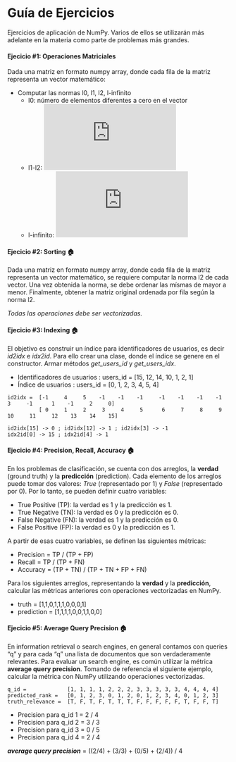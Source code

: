 # Guía de Ejercicios
Ejercicios de aplicación de NumPy. Varios de ellos se utilizarán más adelante en la materia como parte de problemas más grandes.

#### Ejecicio #1:    Operaciones Matriciales
Dada una matriz en formato numpy array, donde cada fila de la matriz representa un vector matemático: 
* Computar las normas l0, l1, l2, l-infinito
    * l0: número de elementos diferentes a cero en el vector
    * l1-l2: 
    ![](https://latex.codecogs.com/svg.latex?%7B%5Ccolor%7BOrange%7D%20%5Cleft%20%5C%7C%20x%20%5Cright%20%5C%7C_%7Bp%7D%20%3D%20%5Cleft%20%28%20%5Csum_%7B1%7D%5E%7Bn%7D%20%5Cleft%20%7C%20x_%7Bi%7D%20%5Cright%20%7C%5Ep%20%5Cright%20%29%5E%7B%5Ctfrac%7B1%7D%7Bp%7D%7D%7D)
    * l-infinito:
     ![](https://latex.codecogs.com/svg.latex?%7B%5Ccolor%7BOrange%7D%20%5Cleft%20%5C%7C%20x%20%5Cright%20%5C%7C_%7B%5Cinfty%7D%20%3D%20max_%7Bi%7D%20%5Cleft%20%7C%20x_%7Bi%7D%20%5Cright%20%7C%7D)
#### Ejecicio #2:    Sorting :house:
Dada una matriz en formato numpy array, donde cada fila de la matriz representa un vector matemático, se requiere computar la norma l2 de cada vector.
Una vez obtenida la norma, se debe ordenar las mísmas de mayor a menor. Finalmente, obtener la matriz original ordenada por fila según la norma l2.

_Todas las operaciones debe ser vectorizadas._

#### Ejecicio #3:    Indexing :house:
El objetivo es construir un índice para identificadores de usuarios, es decir _id2idx_ e _idx2id_.
Para ello crear una clase, donde el índice se genere en el constructor. Armar métodos _get_users_id_ y _get_users_idx_.

* Identificadores de usuarios : users_id = [15, 12, 14, 10, 1, 2, 1]
* Índice de usuarios : users_id = [0, 1, 2, 3, 4, 5, 4]
```
id2idx =  [-1     4     5    -1    -1    -1     -1    -1    -1    -1     3     -1      1    -1     2     0]
          [ 0     1     2     3     4     5      6     7     8     9    10     11     12    13    14    15]

id2idx[15] -> 0 ; id2idx[12] -> 1 ; id2idx[3] -> -1
idx2id[0] -> 15 ; idx2id[4] -> 1
```

#### Ejecicio #4:    Precision, Recall, Accuracy :house:
En los problemas de clasificación, se cuenta con dos arreglos, la **verdad** (ground truth) y la **predicción** (prediction). 
Cada elemento de los arreglos puede tomar dos valores: _True_ (representado por 1) y _False_ (representado por 0). 
Por lo tanto, se pueden definir cuatro variables:
* True Positive (TP): la verdad es 1 y la predicción es 1.
* True Negative (TN): la verdad es 0 y la predicción es 0.
* False Negative (FN): la verdad es 1 y la predicción es 0.
* False Positive (FP): la verdad es 0 y la predicción es 1.

A partir de esas cuatro variables, se definen las siguientes métricas:
* Precision = TP / (TP + FP)
* Recall = TP / (TP + FN)
* Accuracy = (TP + TN) / (TP + TN + FP + FN)

Para los siguientes arreglos, representando la **verdad** y la **predicción**,
calcular las métricas anteriores con operaciones vectorizadas en NumPy.
* truth = [1,1,0,1,1,1,0,0,0,1]
* prediction = [1,1,1,1,0,0,1,1,0,0]

#### Ejecicio #5:    Average Query Precision :house:
En information retrieval o search engines, en general contamos con queries “q” y para cada “q” una lista de documentos que son verdaderamente relevantes. 
Para evaluar un search engine, es común utilizar la métrica **average query precision**.
Tomando de referencia el siguiente ejemplo, calcular la métrica con NumPy utilizando operaciones vectorizadas.
```
q_id =             [1, 1, 1, 1, 2, 2, 2, 3, 3, 3, 3, 3, 4, 4, 4, 4]
predicted_rank =   [0, 1, 2, 3, 0, 1, 2, 0, 1, 2, 3, 4, 0, 1, 2, 3]
truth_relevance =  [T, F, T, F, T, T, T, F, F, F, F, F, T, F, F, T] 
```
* Precision para q_id 1 = 2 / 4
* Precision para q_id 2 = 3 / 3
* Precision para q_id 3 = 0 / 5
* Precision para q_id 4 = 2 / 4

**_average query precision_** = ((2/4) + (3/3) + (0/5) + (2/4)) / 4


